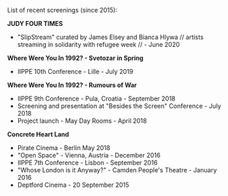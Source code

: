 List of recent screenings (since 2015):  

**JUDY FOUR TIMES**   
- "SlipStream" curated by James Elsey and Bianca Hlywa // artists streaming in solidarity with refugee week //  - June 2020  

**Where Were You In 1992? - Svetozar in Spring**  
- IIPPE 10th Conference - Lille - July 2019  

**Where Were You In 1992? - Rumours of War**  
- IIPPE 9th Conference - Pula, Croatia - September 2018  
- Screening and presentation at "Besides the Screen" Conference - July 2018  
- Project launch - May Day Rooms - April 2018  

**Concrete Heart Land**  
- Pirate Cinema - Berlin May 2018  
- "Open Space" - Vienna, Austria - December 2016  
- IIPPE 7th Conference - Lisbon - September 2016  
- "Whose London is it Anyway?" - Camden People's Theatre - January 2016  
- Deptford Cinema - 20 September 2015  
